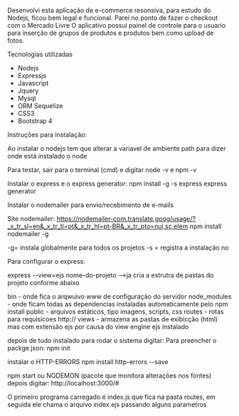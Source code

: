 Desenvolvi esta aplicação de e-commerce resonsiva, para estudo do Nodejs, ficou bem legal e funcional.
Parei no ponto de fazer o checkout com o Mercado Livre
O aplicativo possui painel de controle para o usuario para inserção de grupos de produtos e produtos 
bem como upload de fotos.

Tecnologias utilizadas
- Nodejs
- Expressjs
- Javascript
- Jquery
- Mysql
- ORM Sequelize
- CSS3
- Bootstrap 4

Instruções para instalação:

Ao instalar o nodejs tem que alterar a variavel de ambiente path para dizer onde
está instalado o node

Para testar, sair para o terminal (cmd) e digitar node -v e npm -v

Instalar o express e o express generator: 
npm install -g -s express express generator

Instalar o nodemailer para envio/recebimento de e-mails


Site nodemailer: https://nodemailer-com.translate.goog/usage/?_x_tr_sl=en&_x_tr_tl=pt&_x_tr_hl=pt-BR&_x_tr_pto=nui,sc,elem
npm install nodemailer -g 

-g= instala globalmente para todos os projetos  -s = registra a instalação no 


Para configurar o express:

express --view=ejs nome-do-projeto -->ja cria a estrutra de pastas do projeto
conforme abaixo


bin          - onde fica o arqwuivo www de configuração do servidor
node_modules - onde ficam todas as dependencias instaladas automaticamente pelo npm install
public       - arquivos estáticos, tipo imagens, scripts, css
routes       - rotas para requisicoes http://
views        - armazena as pastas de exibicção (html) mas com extensão ejs por causa do view engine ejs instalado

depois de tudo instalado para rodar o sistema digitar:
Para preencher o packge.json:
npm init

instalar o HTTP-ERRORS
npm install http-errors --save


npm start ou NODEMON (pacote que monitora alterações nos fontes)
depois digitar: http://localhost:3000/#

O primeiro programa carregado é index.js que fica na pasta routes, em seguida ele chama o arquivo index.ejs passando alguns
parametros


